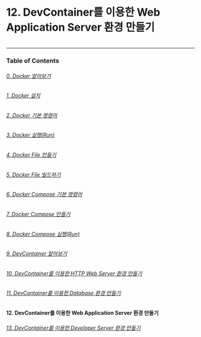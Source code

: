 # 12. DevContainer를 이용한 Web Application Server 환경 만들기

###

```

```

---

### Table of Contents

###### [0. Docker 알아보기](../../../../)

###### [1. Docker 설치](../1.docker/)

###### [2. Docker 기본 명령어](../2.docker/)

###### [3. Docker 실행(Run)](../3.docker/)

###### [4. Docker File 만들기](../4.docker/)

###### [5. Docker File 빌드하기](../5.docker/)

###### [6. Docker Compose 기본 명령어](../6.docker/)

###### [7. Docker Compose 만들기](../7.docker/)

###### [8. Docker Compose 실행(Run)](../8.docker/)

###### [9. DevContainer 알아보기](../9.docker/)

###### [10. DevContainer를 이용한 HTTP Web Server 환경 만들기](../10.docker/)

###### [11. DevContainer를 이용한 Database 환경 만들기](../11.docker/)

#### 12. DevContainer를 이용한 Web Application Server 환경 만들기

###### [13. DevContainer를 이용한 Developer Server 환경 만들기](../13.docker/)

